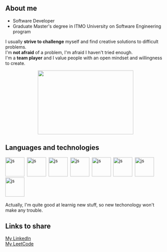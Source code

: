 ## About me

- Software Developer
- Graduate Master's degree in ITMO University on Software Engineering program


I usually **strive to challenge** myself and find creative solutions to difficult problems.   
I'm **not afraid** of a problem, I'm afraid I haven't tried enough.   
I'm a **team player** and I value people with an open mindset and willingness to create. 


<p align="center">
  <img src="https://i.giphy.com/media/v1.Y2lkPTc5MGI3NjExM3R0dzE2NjZhaGcwNWVlcHl3cDFvY3Z0Z2I4bzA2M25ydHU3dHllayZlcD12MV9pbnRlcm5hbF9naWZfYnlfaWQmY3Q9Zw/JqmupuTVZYaQX5s094/giphy.gif" width="300" height="200">
</p>

## Languages and technologies
<img src="https://cdn.jsdelivr.net/gh/devicons/devicon@latest/icons/go/go-original-wordmark.svg"
title="js" width="60" height="60"/>&nbsp;
<img src="https://cdn.jsdelivr.net/gh/devicons/devicon@latest/icons/java/java-original-wordmark.svg"
title="js" width="60" height="60"/>&nbsp;
<img src="https://cdn.jsdelivr.net/gh/devicons/devicon@latest/icons/groovy/groovy-original.svg"
title="js" width="60" height="60"/>&nbsp;
<img src="https://cdn.jsdelivr.net/gh/devicons/devicon@latest/icons/docker/docker-plain-wordmark.svg"
title="js" width="60" height="60"/>&nbsp;
<img src="https://cdn.jsdelivr.net/gh/devicons/devicon@latest/icons/git/git-original.svg"
title="js" width="60" height="60"/>&nbsp;
<img src="https://cdn.jsdelivr.net/gh/devicons/devicon@latest/icons/kubernetes/kubernetes-original.svg"
title="js" width="60" height="60"/>&nbsp;
<img src="https://cdn.jsdelivr.net/gh/devicons/devicon@latest/icons/postgresql/postgresql-original.svg"
title="js" width="60" height="60"/>&nbsp;
<img src="https://cdn.jsdelivr.net/gh/devicons/devicon@latest/icons/postman/postman-original.svg"
title="js" width="60" height="60"/>&nbsp;

Actually, I'm quite good at learnig new stuff, so new techonology won't make any trouble.

[comment]: <## Pet Projects>
[comment]: <[Babencoin](https://github.com/VanjaRo/rust_mipt/tree/master/problems/async/babencoin) (rayon, crossbeam, net) – toy yet complex blockchain project focused on OS concurrency.  >
[comment]: <[Orm](https://github.com/VanjaRo/rust_mipt/tree/master/problems/macros-2/orm) (rusqlite) – small orm with sqlite support, practicing declarative and procedural macros.  >
[comment]: <[Mini-frunk](https://github.com/VanjaRo/rust_mipt/tree/master/problems/macros/mini-frunk) – simplified version of frunk package, implementing structural typing with declarative heterogeneous lists of types.  >
[comment]: <[ripgzip decompressor](https://github.com/VanjaRo/rust_mipt/tree/master/problems/modules/ripgzip) – implemented gzip decompressor based on Deflate and Gzip RFS(1951, 1952).  >
[comment]: <[web-crawler](https://github.com/VanjaRo/rust_mipt/tree/master/problems/async/crawler) (tokio, linkify, reqwest) – simple crawler utilizing tokio asynchronous tasks.   >

[comment]: <## Currently into...>

[comment]: <Distributed systems design, multithreading and parallel programming, blockcain and smart-contracts development.>

## Links to share

[comment]: <[My CV on GDrive]()>  
[My LinkedIn](https://www.linkedin.com/in/egor-khilik-88521b1b2/)  
[My LeetCode](https://leetcode.com/u/khilikegor/)
